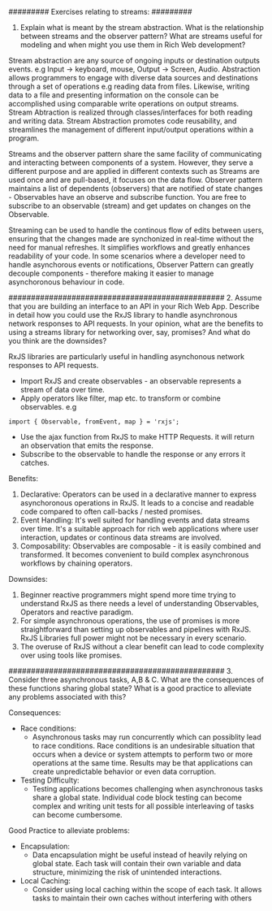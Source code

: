 ######### Exercises relating to streams: #########

1. Explain what is meant by the stream abstraction. What is the relationship between
streams and the observer pattern? What are streams useful for modeling and when
might you use them in Rich Web development?

Stream abstraction are any source of ongoing inputs or destination outputs events.
e.g Input -> keyboard, mouse, Output -> Screen, Audio.
Abstraction allows programmers to engage with diverse data sources and destinations through a set of operations e.g reading data from files. Likewise, writing data to a file and presenting information on the console can be accomplished using comparable write operations on output streams. Stream Abtraction is realized through classes/interfaces for both reading and writing data. Stream Abstraction promotes code reusability, and streamlines the management of different input/output operations within a program.

Streams and the observer pattern share the same facility of communicating and interacting between components of a system. However, they serve a different purpose and are applied in different contexts such as Streams are used once and are pull-based, it focuses on the data flow. Observer pattern maintains a list of dependents (observers) that are notified of state changes - Observables have an observe and subscribe function. You are free to subscribe to an observable (stream) and get updates on changes on the Observable. 

Streaming can be used to handle the continous flow of edits between users, ensuring that the changes made are synchonized in real-time without the need for manual refreshes. It simplifies workflows and greatly enhances readability of your code. In some scenarios where a developer need to handle asynchorous events or notifications, Observer Pattern can greatly decouple components - therefore making it easier to manage asynchoronous behaviour in code.

################################################
2. Assume that you are building an interface to an API in your Rich Web App. Describe in
detail how you could use the RxJS library to handle asynchronous network responses to
API requests. In your opinion, what are the benefits to using a streams library for
networking over, say, promises? And what do you think are the downsides?

RxJS libraries are particularly useful in handling asynchonous network responses to API requests. 

- Import RxJS and create observables - an observable represents a stream of data over time.
- Apply operators like filter, map etc. to transform or combine observables.
e.g 
``` 
import { Observable, fromEvent, map } = 'rxjs'; 
```

- Use the ajax function from RxJS to make HTTP Requests. it will return an observation that emits the response.
- Subscribe to the observable to handle the response or any errors it catches.

Benefits:
1. Declarative:
    Operators can be used in a declarative manner to express asynchoronous operations in RxJS. It leads to a concise and readable code compared to often call-backs / nested promises.
2. Event Handling:
    It's well suited for handling events and data streams over time. It's a suitable approach for rich web applications where user interaction, updates or continous data streams are involved.
3. Composability:
    Observables are composable - it is easily combined and transformed. It becomes convenient to build complex asynchronous workflows by chaining operators.

Downsides:
1. Beginner reactive programmers might spend more time trying to understand RxJS as there needs a level of understanding Observables, Operators and reactive paradigm.
2. For simple asynchronous operations, the use of promises is more straightforward than setting up observables and pipelines with RxJS. RxJS Libraries full power might not be necessary in every scenario.
3. The overuse of RxJS without a clear benefit can lead to code complexity over using tools like promises.

################################################
3. Consider three asynchronous tasks, A,B & C. What are the consequences of these
functions sharing global state? What is a good practice to alleviate any problems
associated with this?

Consequences:
- Race conditions:
    - Asynchronous tasks may run concurrently which can possiblity lead to race conditions. Race conditions is an undesirable situation that occurs when a device or system attempts to perform two or more operations at the same time. Results may be that applications can create unpredictable behavior or even data corruption.
- Testing Difficulty:
    - Testing applications becomes challenging when asynchronous tasks share a global state. Individual code block testing can become complex and writing unit tests for all possible interleaving of tasks can become cumbersome.

Good Practice to alleviate problems:
- Encapsulation:
    - Data encapsulation might be useful instead of heavily relying on global state. Each task will contain their own variable and data structure, minimizing the risk of unintended interactions.
- Local Caching:
    - Consider using local caching within the scope of each task. It allows tasks to maintain their own caches without interfering with others